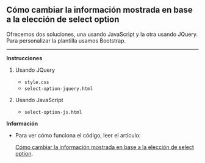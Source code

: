 ## Cómo cambiar la información mostrada en base a la elección de select option
Ofrecemos dos soluciones, una usando JavaScript y la otra usando JQuery. Para personalizar la plantilla usamos Bootstrap.
<hr>

**Instrucciones**

1. Usando JQuery
   - `style.css`
   - `select-option-jquery.html`

2. Usando JavaScript
   - `select-option-js.html`


**Información**
- Para ver cómo funciona el código, leer el artículo: 

  [Cómo cambiar la información mostrada en base a la elección de select option](https://nepy.pe/article.php?pid=63fc96f87e90b&lan=es).






